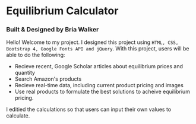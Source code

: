# Equilibrium Calculator 
### Built & Designed by Bria Walker

Hello! Welcome to my project. I designed this project using `HTML, CSS, Bootstrap 4, Google Fonts API and jQuery`. 
With this project, users will be able to do the following: 

- Recieve recent, Google Scholar articles about equilibrium prices and quantity
- Search Amazon's products 
- Recieve real-time data, including current product pricing and images  
- Use real products to formulate the best solutions to acheive equilibrium pricing.

I editied the calculations so that users can input their own values to calculate. 
